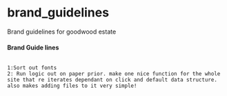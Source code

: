 # brand_guidelines
Brand guidelines for goodwood estate

#### Brand Guide lines



~~~ DEV NOTES ~~~

1:Sort out fonts 
2: Run logic out on paper prior. make one nice function for the whole site that re iterates dependant on click and default data structure. also makes adding files to it very simple!

